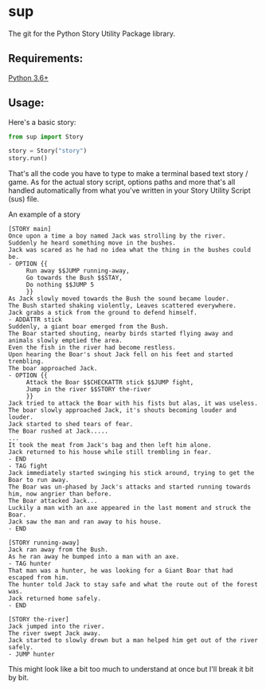 # sup
The git for the Python Story Utility Package library. 

## Requirements:
[Python 3.6+](https://www.python.org/downloads/)

## Usage:
Here's a basic story:

```py
from sup import Story

story = Story("story")
story.run()
```

That's all the code you have to type to make a terminal based text story / game.
As for the actual story script, options paths and more that's all handled automatically from what you've written in your Story Utility Script (sus) file.

An example of a story
```
[STORY main]
Once upon a time a boy named Jack was strolling by the river.
Suddenly he heard something move in the bushes.
Jack was scared as he had no idea what the thing in the bushes could be.
- OPTION {{
	 Run away $$JUMP running-away,
	 Go towards the Bush $$STAY,
	 Do nothing $$JUMP 5
	 }}
As Jack slowly moved towards the Bush the sound became louder.
The Bush started shaking violently, Leaves scattered everywhere.
Jack grabs a stick from the ground to defend himself.
- ADDATTR stick
Suddenly, a giant boar emerged from the Bush.
The Boar started shouting, nearby birds started flying away and animals slowly emptied the area.
Even the fish in the river had become restless.
Upon hearing the Boar's shout Jack fell on his feet and started trembling.
The boar approached Jack.
- OPTION {{
	 Attack the Boar $$CHECKATTR stick $$JUMP fight,
	 Jump in the river $$STORY the-river
	 }}
Jack tried to attack the Boar with his fists but alas, it was useless.
The boar slowly approached Jack, it's shouts becoming louder and louder.
Jack started to shed tears of fear. 
The Boar rushed at Jack.....
...
It took the meat from Jack's bag and then left him alone.
Jack returned to his house while still trembling in fear.
- END
- TAG fight
Jack immediately started swinging his stick around, trying to get the Boar to run away.
The Boar was un-phased by Jack's attacks and started running towards him, now angrier than before.
The Boar attacked Jack...
Luckily a man with an axe appeared in the last moment and struck the Boar.
Jack saw the man and ran away to his house.
- END

[STORY running-away]
Jack ran away from the Bush.
As he ran away he bumped into a man with an axe.
- TAG hunter
That man was a hunter, he was looking for a Giant Boar that had escaped from him.
The hunter told Jack to stay safe and what the route out of the forest was.
Jack returned home safely. 
- END

[STORY the-river]
Jack jumped into the river.
The river swept Jack away.
Jack started to slowly drown but a man helped him get out of the river safely.
- JUMP hunter
```

This might look like a bit too much to understand at once but I'll break it bit by bit.
